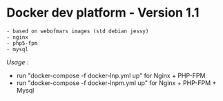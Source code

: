 Docker dev platform - Version 1.1
=============================================================

	- based on webofmars images (std debian jessy)
	- nginx
    - php5-fpm
	- mysql


*Usage :*

- run "docker-compose -f docker-lnp.yml up" for Nginx + PHP-FPM
- run "docker-compose -f docker-lnpm.yml up" for Nginx + PHP-FPM + Mysql
